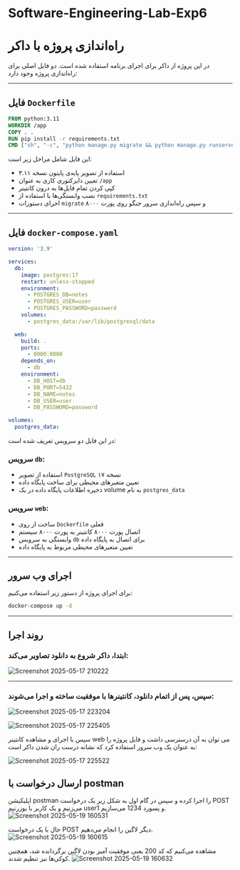 # Software-Engineering-Lab-Exp6

# راه‌اندازی پروژه با داکر

در این پروژه از داکر برای اجرای برنامه استفاده شده است. دو فایل اصلی برای راه‌اندازی پروژه وجود دارد:

---

## فایل `Dockerfile`

```Dockerfile
FROM python:3.11
WORKDIR /app
COPY . .
RUN pip install -r requirements.txt
CMD ["sh", "-c", "python manage.py migrate && python manage.py runserver 0.0.0.0:8000"]
```

این فایل شامل مراحل زیر است:
- استفاده از تصویر پایه‌ی پایتون نسخه ۳.۱۱
- تعیین دایرکتوری کاری به عنوان `/app`
- کپی کردن تمام فایل‌ها به درون کانتینر
- نصب وابستگی‌ها با استفاده از `requirements.txt`
- اجرای دستورات `migrate` و سپس راه‌اندازی سرور جنگو روی پورت ۸۰۰۰

---

## فایل `docker-compose.yaml`

```yaml
version: '3.9'

services:
  db:
    image: postgres:17
    restart: unless-stopped
    environment:
      - POSTGRES_DB=notes
      - POSTGRES_USER=user
      - POSTGRES_PASSWORD=password
    volumes:
      - postgres_data:/var/lib/postgresql/data

  web:
    build: .
    ports:
      - 8000:8000
    depends_on:
      - db
    environment:
      - DB_HOST=db
      - DB_PORT=5432
      - DB_NAME=notes
      - DB_USER=user
      - DB_PASSWORD=password

volumes:
  postgres_data:
```

در این فایل دو سرویس تعریف شده است:

### سرویس `db`:
- استفاده از تصویر `PostgreSQL` نسخه ۱۷
- تعیین متغیرهای محیطی برای ساخت پایگاه داده
- ذخیره اطلاعات پایگاه داده در یک volume به نام `postgres_data`

### سرویس `web`:
- ساخت از روی `Dockerfile` فعلی
- اتصال پورت ۸۰۰۰ کانتینر به پورت ۸۰۰۰ سیستم
- وابستگی به سرویس `db` برای اتصال به پایگاه داده
- تعیین متغیرهای محیطی مربوط به پایگاه داده

---

## اجرای وب سرور

برای اجرای پروژه از دستور زیر استفاده می‌کنیم:

```bash
docker-compose up -d
```

---

## روند اجرا

### ابتدا، داکر شروع به دانلود تصاویر می‌کند:

![Screenshot 2025-05-17 210222](https://github.com/user-attachments/assets/95c9bd93-16f9-4c60-9c14-adebd7ae6aff)


---

### سپس، پس از اتمام دانلود، کانتینرها با موفقیت ساخته و اجرا می‌شوند:

![Screenshot 2025-05-17 223204](https://github.com/user-attachments/assets/4488e5ec-c9df-460c-ab8f-5075d8a6b42f)

![Screenshot 2025-05-17 225405](https://github.com/user-attachments/assets/5503e05a-e330-4567-956c-d739a67eca37)


سپس با اجرای و مشاهده کانتینر web می توان به آن درسترسی داشت و فایل پروژه را به عنوان یک وب سرور استفاده کرد که نشانه درست ران شدن داکر است:

![Screenshot 2025-05-17 225522](https://github.com/user-attachments/assets/225b4fd3-c9b5-47ff-83e4-d016540820a3)

## ارسال درخواست با postman
اپلیکیشن postman را اجرا کرده و سپس در گام اول به شکل زیر یک درخواست POST می‌زنیم و یک کاربر با یوزرنیم user1 و پسورد 1234 می‌سازیم.
![Screenshot 2025-05-19 160531](https://github.com/user-attachments/assets/1563090d-7717-4245-b629-1c2fd7ba0cc4)

حال با یک درخواست POST دیگر لاگین را انجام می‌دهیم.
![Screenshot 2025-05-19 160615](https://github.com/user-attachments/assets/040e9933-e8c8-4527-bf10-cd03b83dc8b1)

مشاهده می‌کنیم که کد 200 یعنی موفقیت آمیز بودن لاگین برگردانده شد، همچنین کوکی‌ها نیز تنظیم شدند.
![Screenshot 2025-05-19 160632](https://github.com/user-attachments/assets/ed00af79-f4b4-45f1-b533-f463b5d3a87c)
